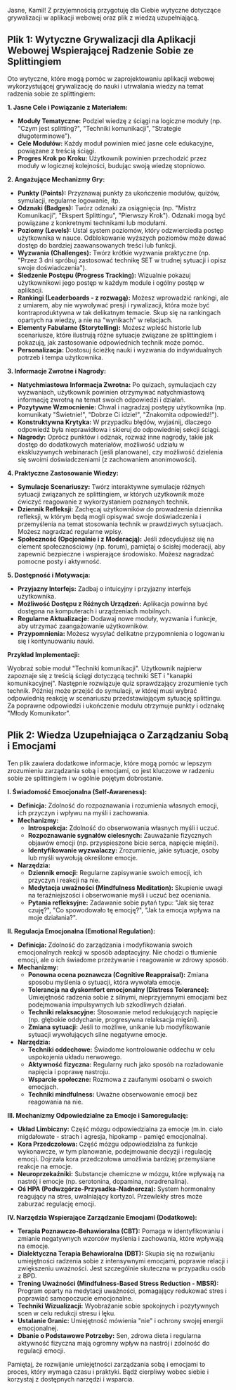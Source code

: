 Jasne, Kamil! Z przyjemnością przygotuję dla Ciebie wytyczne dotyczące grywalizacji w aplikacji webowej oraz plik z wiedzą uzupełniającą.

## Plik 1: Wytyczne Grywalizacji dla Aplikacji Webowej Wspierającej Radzenie Sobie ze Splittingiem

Oto wytyczne, które mogą pomóc w zaprojektowaniu aplikacji webowej wykorzystującej grywalizację do nauki i utrwalania wiedzy na temat radzenia sobie ze splittingiem:

**1. Jasne Cele i Powiązanie z Materiałem:**

* **Moduły Tematyczne:** Podziel wiedzę z ściągi na logiczne moduły (np. "Czym jest splitting?", "Techniki komunikacji", "Strategie długoterminowe").
* **Cele Modułów:** Każdy moduł powinien mieć jasne cele edukacyjne, powiązane z treścią ściągi.
* **Progres Krok po Kroku:** Użytkownik powinien przechodzić przez moduły w logicznej kolejności, budując swoją wiedzę stopniowo.

**2. Angażujące Mechanizmy Gry:**

* **Punkty (Points):** Przyznawaj punkty za ukończenie modułów, quizów, symulacji, regularne logowanie, itp.
* **Odznaki (Badges):** Twórz odznaki za osiągnięcia (np. "Mistrz Komunikacji", "Ekspert Splittingu", "Pierwszy Krok"). Odznaki mogą być powiązane z konkretnymi technikami lub modułami.
* **Poziomy (Levels):** Ustal system poziomów, który odzwierciedla postęp użytkownika w nauce. Odblokowanie wyższych poziomów może dawać dostęp do bardziej zaawansowanych treści lub funkcji.
* **Wyzwania (Challenges):** Twórz krótkie wyzwania praktyczne (np. "Przez 3 dni spróbuj zastosować technikę SET w trudnej sytuacji i opisz swoje doświadczenia").
* **Śledzenie Postępu (Progress Tracking):** Wizualnie pokazuj użytkownikowi jego postęp w każdym module i ogólny postęp w aplikacji.
* **Rankingi (Leaderboards - z rozwagą):** Możesz wprowadzić rankingi, ale z umiarem, aby nie wywoływać presji i rywalizacji, która może być kontraproduktywna w tak delikatnym temacie. Skup się na rankingach opartych na wiedzy, a nie na "wynikach" w relacjach.
* **Elementy Fabularne (Storytelling):** Możesz wpleść historie lub scenariusze, które ilustrują różne sytuacje związane ze splittingiem i pokazują, jak zastosowanie odpowiednich technik może pomóc.
* **Personalizacja:** Dostosuj ścieżkę nauki i wyzwania do indywidualnych potrzeb i tempa użytkownika.

**3. Informacje Zwrotne i Nagrody:**

* **Natychmiastowa Informacja Zwrotna:** Po quizach, symulacjach czy wyzwaniach, użytkownik powinien otrzymywać natychmiastową informację zwrotną na temat swoich odpowiedzi i działań.
* **Pozytywne Wzmocnienie:** Chwal i nagradzaj postępy użytkownika (np. komunikaty "Świetnie!", "Dobrze Ci idzie!", "Znakomita odpowiedź!").
* **Konstruktywna Krytyka:** W przypadku błędów, wyjaśnij, dlaczego odpowiedź była nieprawidłowa i skieruj do odpowiedniej sekcji ściągi.
* **Nagrody:** Oprócz punktów i odznak, rozważ inne nagrody, takie jak dostęp do dodatkowych materiałów, możliwość udziału w ekskluzywnych webinarach (jeśli planowane), czy możliwość dzielenia się swoimi doświadczeniami (z zachowaniem anonimowości).

**4. Praktyczne Zastosowanie Wiedzy:**

* **Symulacje Scenariuszy:** Twórz interaktywne symulacje różnych sytuacji związanych ze splittingiem, w których użytkownik może ćwiczyć reagowanie z wykorzystaniem poznanych technik.
* **Dziennik Refleksji:** Zachęcaj użytkowników do prowadzenia dziennika refleksji, w którym będą mogli opisywać swoje doświadczenia i przemyślenia na temat stosowania technik w prawdziwych sytuacjach. Możesz nagradzać regularne wpisy.
* **Społeczność (Opcjonalnie i z Moderacją):** Jeśli zdecydujesz się na element społecznościowy (np. forum), pamiętaj o ścisłej moderacji, aby zapewnić bezpieczne i wspierające środowisko. Możesz nagradzać pomocne posty i aktywność.

**5. Dostępność i Motywacja:**

* **Przyjazny Interfejs:** Zadbaj o intuicyjny i przyjazny interfejs użytkownika.
* **Możliwość Dostępu z Różnych Urządzeń:** Aplikacja powinna być dostępna na komputerach i urządzeniach mobilnych.
* **Regularne Aktualizacje:** Dodawaj nowe moduły, wyzwania i funkcje, aby utrzymać zaangażowanie użytkowników.
* **Przypomnienia:** Możesz wysyłać delikatne przypomnienia o logowaniu się i kontynuowaniu nauki.

**Przykład Implementacji:**

Wyobraź sobie moduł "Techniki komunikacji". Użytkownik najpierw zapoznaje się z treścią ściągi dotyczącą techniki SET i "kanapki komunikacyjnej". Następnie rozwiązuje quiz sprawdzający zrozumienie tych technik. Później może przejść do symulacji, w której musi wybrać odpowiednią reakcję w scenariuszu przedstawiającym sytuację splittingu. Za poprawne odpowiedzi i ukończenie modułu otrzymuje punkty i odznakę "Młody Komunikator".

## Plik 2: Wiedza Uzupełniająca o Zarządzaniu Sobą i Emocjami

Ten plik zawiera dodatkowe informacje, które mogą pomóc w lepszym zrozumieniu zarządzania sobą i emocjami, co jest kluczowe w radzeniu sobie ze splittingiem i w ogólnie pojętym dobrostanie.

**I. Świadomość Emocjonalna (Self-Awareness):**

* **Definicja:** Zdolność do rozpoznawania i rozumienia własnych emocji, ich przyczyn i wpływu na myśli i zachowania.
* **Mechanizmy:**
    * **Introspekcja:** Zdolność do obserwowania własnych myśli i uczuć.
    * **Rozpoznawanie sygnałów cielesnych:** Zauważanie fizycznych objawów emocji (np. przyspieszone bicie serca, napięcie mięśni).
    * **Identyfikowanie wyzwalaczy:** Zrozumienie, jakie sytuacje, osoby lub myśli wywołują określone emocje.
* **Narzędzia:**
    * **Dziennik emocji:** Regularne zapisywanie swoich emocji, ich przyczyn i reakcji na nie.
    * **Medytacja uważności (Mindfulness Meditation):** Skupienie uwagi na teraźniejszości i obserwowanie myśli i uczuć bez oceniania.
    * **Pytania refleksyjne:** Zadawanie sobie pytań typu: "Jak się teraz czuję?", "Co spowodowało tę emocję?", "Jak ta emocja wpływa na moje działania?".

**II. Regulacja Emocjonalna (Emotional Regulation):**

* **Definicja:** Zdolność do zarządzania i modyfikowania swoich emocjonalnych reakcji w sposób adaptacyjny. Nie chodzi o tłumienie emocji, ale o ich świadome przeżywanie i reagowanie w zdrowy sposób.
* **Mechanizmy:**
    * **Ponowna ocena poznawcza (Cognitive Reappraisal):** Zmiana sposobu myślenia o sytuacji, która wywołała emocje.
    * **Tolerancja na dyskomfort emocjonalny (Distress Tolerance):** Umiejętność radzenia sobie z silnymi, nieprzyjemnymi emocjami bez podejmowania impulsywnych lub szkodliwych działań.
    * **Techniki relaksacyjne:** Stosowanie metod redukujących napięcie (np. głębokie oddychanie, progresywna relaksacja mięśni).
    * **Zmiana sytuacji:** Jeśli to możliwe, unikanie lub modyfikowanie sytuacji wywołujących silne negatywne emocje.
* **Narzędzia:**
    * **Techniki oddechowe:** Świadome kontrolowanie oddechu w celu uspokojenia układu nerwowego.
    * **Aktywność fizyczna:** Regularny ruch jako sposób na rozładowanie napięcia i poprawę nastroju.
    * **Wsparcie społeczne:** Rozmowa z zaufanymi osobami o swoich emocjach.
    * **Techniki mindfulness:** Uważne obserwowanie emocji bez reagowania na nie.

**III. Mechanizmy Odpowiedzialne za Emocje i Samoregulację:**

* **Układ Limbiczny:** Część mózgu odpowiedzialna za emocje (m.in. ciało migdałowate - strach i agresja, hipokamp - pamięć emocjonalna).
* **Kora Przedczołowa:** Część mózgu odpowiedzialna za funkcje wykonawcze, w tym planowanie, podejmowanie decyzji i regulację emocji. Dojrzała kora przedczołowa umożliwia bardziej przemyślane reakcje na emocje.
* **Neuroprzekaźniki:** Substancje chemiczne w mózgu, które wpływają na nastrój i emocje (np. serotonina, dopamina, noradrenalina).
* **Oś HPA (Podwzgórze-Przysadka-Nadnercza):** System hormonalny reagujący na stres, uwalniający kortyzol. Przewlekły stres może zaburzać regulację emocji.

**IV. Narzędzia Wspierające Zarządzanie Emocjami (Dodatkowe):**

* **Terapia Poznawczo-Behawioralna (CBT):** Pomaga w identyfikowaniu i zmianie negatywnych wzorców myślenia i zachowania, które wpływają na emocje.
* **Dialektyczna Terapia Behawioralna (DBT):** Skupia się na rozwijaniu umiejętności radzenia sobie z intensywnymi emocjami, poprawie relacji i zwiększeniu uważności. Jest szczególnie skuteczna w przypadku osób z BPD.
* **Trening Uważności (Mindfulness-Based Stress Reduction - MBSR):** Program oparty na medytacji uważności, pomagający redukować stres i poprawiać samopoczucie emocjonalne.
* **Techniki Wizualizacji:** Wyobrażanie sobie spokojnych i pozytywnych scen w celu redukcji stresu i lęku.
* **Ustalanie Granic:** Umiejętność mówienia "nie" i ochrony swojej energii emocjonalnej.
* **Dbanie o Podstawowe Potrzeby:** Sen, zdrowa dieta i regularna aktywność fizyczna mają ogromny wpływ na nastrój i zdolność do regulacji emocji.

Pamiętaj, że rozwijanie umiejętności zarządzania sobą i emocjami to proces, który wymaga czasu i praktyki. Bądź cierpliwy wobec siebie i korzystaj z dostępnych narzędzi i wsparcia.